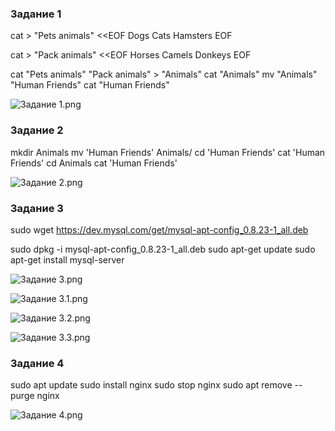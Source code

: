 ### Задание 1

cat > "Pets animals" <<EOF
Dogs
Cats
Hamsters
EOF

cat > "Pack animals" <<EOF
Horses
Camels
Donkeys
EOF

cat "Pets animals" "Pack animals" > "Animals"
cat "Animals"
mv "Animals" "Human Friends"
cat "Human Friends"

![Задание 1.png](..%2F..%2FUsers%2Fosian%2FOneDrive%2FPictures%2FScreenshots%2F%C7%E0%E4%E0%ED%E8%E5%201.png)

### Задание 2

mkdir Animals
mv 'Human Friends' Animals/
cd 'Human Friends'
cat 'Human Friends'
cd Animals
cat 'Human Friends'

![Задание 2.png](..%2F..%2FUsers%2Fosian%2FOneDrive%2FPictures%2FScreenshots%2F%C7%E0%E4%E0%ED%E8%E5%202.png)

### Задание 3

sudo wget https://dev.mysql.com/get/mysql-apt-config_0.8.23-1_all.deb

sudo dpkg -i mysql-apt-config_0.8.23-1_all.deb
sudo apt-get update
sudo apt-get install mysql-server

![Задание 3.png](..%2F..%2FUsers%2Fosian%2FOneDrive%2FPictures%2FScreenshots%2F%C7%E0%E4%E0%ED%E8%E5%203.png)

![Задание 3.1.png](..%2F..%2FUsers%2Fosian%2FOneDrive%2FPictures%2FScreenshots%2F%C7%E0%E4%E0%ED%E8%E5%203.1.png)

![Задание 3.2.png](..%2F..%2FUsers%2Fosian%2FOneDrive%2FPictures%2FScreenshots%2F%C7%E0%E4%E0%ED%E8%E5%203.2.png)

![Задание 3.3.png](..%2F..%2FUsers%2Fosian%2FOneDrive%2FPictures%2FScreenshots%2F%C7%E0%E4%E0%ED%E8%E5%203.3.png)

### Задание 4

sudo apt update
sudo install nginx
sudo stop nginx
sudo apt remove --purge nginx

![Задание 4.png](..%2F..%2FUsers%2Fosian%2FOneDrive%2FPictures%2FScreenshots%2F%C7%E0%E4%E0%ED%E8%E5%204.png)
